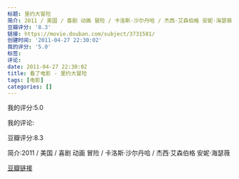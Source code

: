 ```yaml
---
标题: 里约大冒险
简介: 2011 / 美国 / 喜剧 动画 冒险 / 卡洛斯·沙尔丹哈 / 杰西·艾森伯格 安妮·海瑟薇
豆瓣评分: '8.3'
链接: https://movie.douban.com/subject/3731581/
创建时间: '2011-04-27 22:30:02'
我的评分: '5.0'
标签:
评论:
date: 2011-04-27 22:30:02
title: 看了电影 - 里约大冒险
tags: [电影]
categories: []
---
```


我的评分:5.0

我的评论:

豆瓣评分:8.3

简介:2011 / 美国 / 喜剧 动画 冒险 / 卡洛斯·沙尔丹哈 / 杰西·艾森伯格 安妮·海瑟薇

[豆瓣链接](https://movie.douban.com/subject/3731581/)

